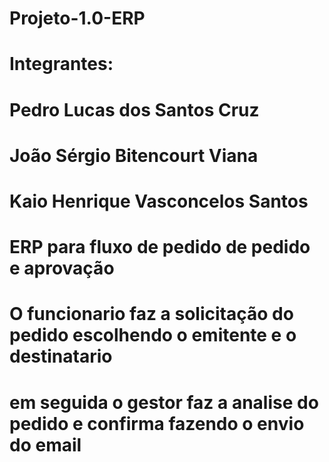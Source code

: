 # Projeto-1.0-ERP

# Integrantes: 
# Pedro Lucas dos Santos Cruz 
# João Sérgio Bitencourt Viana 
# Kaio Henrique Vasconcelos Santos

# ERP para fluxo de pedido de pedido e aprovação 
# O funcionario faz a solicitação do pedido escolhendo o emitente e o destinatario
# em seguida o gestor faz a analise do pedido e confirma fazendo o envio do email 

